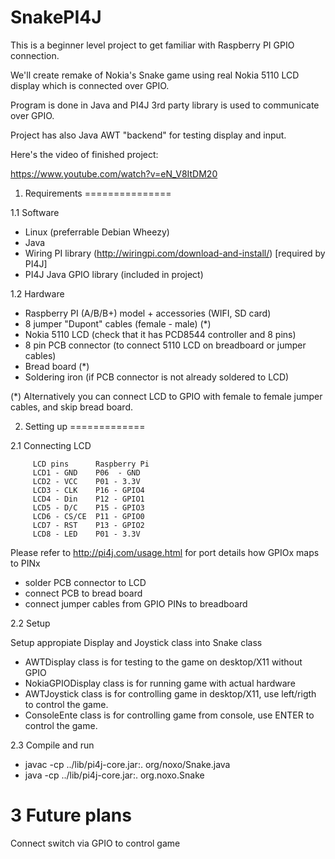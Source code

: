 SnakePI4J
=========
This is a beginner level project to get familiar with Raspberry PI GPIO connection.

We'll create remake of Nokia's Snake game using real Nokia 5110 LCD display which
is connected over GPIO. 

Program is done in Java and PI4J 3rd party library is used to communicate over GPIO.

Project has also Java AWT "backend" for testing display and input.

Here's the video of finished project:

   https://www.youtube.com/watch?v=eN_V8ItDM20

1. Requirements
===============

1.1 Software
  
  - Linux (preferrable Debian Wheezy)
  - Java 
  - Wiring PI library (http://wiringpi.com/download-and-install/) [required by PI4J]
  - PI4J Java GPIO library (included in project)
  
1.2 Hardware
  
  - Raspberry PI (A/B/B+) model + accessories (WIFI, SD card)
  - 8 jumper "Dupont" cables (female - male) (*)
  - Nokia 5110 LCD (check that it has PCD8544 controller and 8 pins)
  - 8 pin PCB connector (to connect 5110 LCD on breadboard or jumper cables) 
  - Bread board (*)
  - Soldering iron (if PCB connector is not already soldered to LCD)
  
  (*) Alternatively you can connect LCD to GPIO with female to female jumper cables, and 
      skip bread board.

2. Setting up
=============

2.1 Connecting LCD

		 LCD pins      Raspberry Pi
		 LCD1 - GND    P06  - GND
		 LCD2 - VCC    P01 - 3.3V
		 LCD3 - CLK    P16 - GPIO4
		 LCD4 - Din    P12 - GPIO1
		 LCD5 - D/C    P15 - GPIO3
		 LCD6 - CS/CE  P11 - GPIO0
		 LCD7 - RST    P13 - GPIO2
		 LCD8 - LED    P01 - 3.3V 
		 
  Please refer to http://pi4j.com/usage.html for port details how GPIOx maps to PINx
  
  - solder PCB connector to LCD
  - connect PCB to bread board
  - connect jumper cables from GPIO PINs to breadboard
		 
2.2 Setup

  Setup appropiate Display and Joystick class into Snake class
  
  - AWTDisplay class is for testing to the game on desktop/X11 without GPIO
  - NokiaGPIODisplay class is for running game with actual hardware
  - AWTJoystick class is for controlling game in desktop/X11, use left/rigth to control the game.
  - ConsoleEnte class is for controlling game from console, use ENTER to control the game.

2.3 Compile and run

  - javac -cp ../lib/pi4j-core.jar:. org/noxo/Snake.java
  - java -cp ../lib/pi4j-core.jar:. org.noxo.Snake
  
3 Future plans
==============

  Connect switch via GPIO to control game





